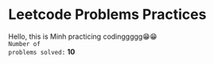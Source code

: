# Leetcode Problems Practices

Hello, this is Minh practicing codinggggg😁😁
<br/>
<code>Number of problems solved:</code> **10**
